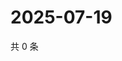 # 2025-07-19

共 0 条

<!-- BEGIN ZHIHUVIDEO -->
<!-- 最后更新时间 Sat Jul 19 2025 23:11:15 GMT+0800 (China Standard Time) -->

<!-- END ZHIHUVIDEO -->
